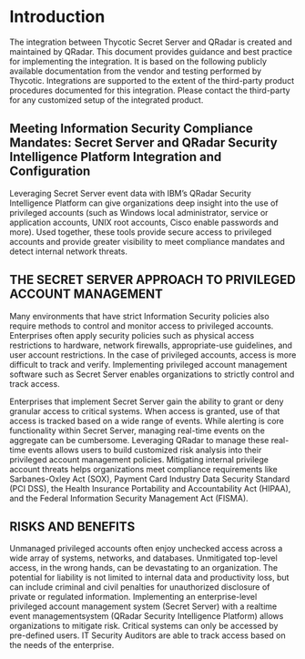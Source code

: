 [title]: # ( QRadar DSM)
[tags]: # (introduction)
[priority]: # (200)
# Introduction

The integration between Thycotic Secret Server and QRadar is created and maintained by QRadar. This document provides guidance and best practice for implementing the integration. It is based on the following publicly available documentation from the vendor and testing performed by Thycotic. Integrations are supported to the extent of the third-party product procedures documented for this integration. Please contact the third-party for any customized setup of the integrated product.

## Meeting Information Security Compliance Mandates: Secret Server and QRadar Security Intelligence Platform Integration and Configuration

Leveraging Secret Server event data with IBM’s QRadar Security Intelligence Platform can give organizations deep insight into the use of privileged accounts (such as Windows local administrator, service or application accounts, UNIX root accounts, Cisco enable passwords and more). Used together, these tools provide secure access to privileged accounts and provide greater visibility to meet compliance mandates and detect internal network threats.

## THE SECRET SERVER APPROACH TO PRIVILEGED ACCOUNT MANAGEMENT

Many environments that have strict Information Security policies also require methods to control and monitor access to privileged accounts. Enterprises often apply security policies such as physical access restrictions to hardware, network firewalls, appropriate-use guidelines, and user account restrictions. In the case of privileged accounts, access is more difficult to track and verify. Implementing privileged account management software such as Secret Server enables organizations to strictly control and track access.

Enterprises that implement Secret Server gain the ability to grant or deny granular access to critical systems. When access is granted, use of that access is tracked based on a wide range of events. While alerting is core functionality within Secret Server, managing real-time events on the aggregate can be cumbersome. Leveraging QRadar to manage these real-time events allows users to build customized risk analysis into their privileged account management policies. Mitigating internal privilege account threats helps organizations meet compliance requirements like Sarbanes-Oxley Act (SOX), Payment Card Industry Data Security Standard (PCI DSS), the Health Insurance Portability and Accountability Act (HIPAA), and the Federal Information Security Management Act (FISMA).

## RISKS AND BENEFITS

Unmanaged privileged accounts often enjoy unchecked access across a wide array of systems, networks, and databases. Unmitigated top-level access, in the wrong hands, can be devastating to an organization. The potential for liability is not limited to internal data and productivity loss, but can include criminal and civil penalties for unauthorized disclosure of private or regulated information. Implementing an enterprise-level privileged account management system (Secret Server) with a realtime event managementsystem (QRadar Security Intelligence Platform) allows organizations to mitigate risk. Critical systems can only be accessed by pre-defined users. IT Security Auditors are able to track access based on the needs of the enterprise.
